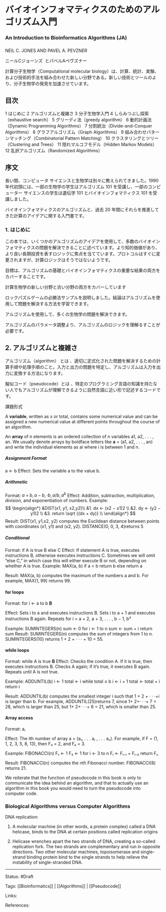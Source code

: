 # バイオインフォマティクスのためのアルゴリズム入門
### An Introduction to Bioinformatics Algorithms (JA)
### 

NEIL C. JONES AND PAVEL A. PEVZNER

ニールCジョーンズ  とパベルAペヴズナー

計算分子生物学（Computational molecular biology）は、計算、統計、実験、および技術的手法を組み合わせた新しい分野である。新しい技術とツールのより、分子生物学の発見を加速させています。

## 目次

1 はじめに
2 アルゴリズムと複雑さ
3 分子生物学入門
4 しらみつぶし探索（exhaustive search）
5 グリーディ法（greedy algorithm）
6 動的計画法（Dynamic Programming Algorithms）
7 分割統治（Divide-and-Conquer Algorithms）
8 グラフアルゴリズム（Graph Algorithms）
9 組み合わせパターンマッチング（Combinatorial Pattern Matching）
10 クラスタリングとツリー（Clustering and Trees）
11 隠れマルコフモデル（Hidden Markov Models）
12 乱択アルゴリズム（Randomized Algorithms）


## 序文
長い間、コンピュータ サイエンスと生物学は別々に教えられてきました。1990 年代初頭には、一部の生物学の学生はアルゴリズム 101 を受講し、一部のコンピューター サイエンスの学生は遺伝学 101 とバイオインフォマティクス 101 を受講しました。

バイオインフォマティクスのアルゴリズムと、過去 20 年間にそれらを推進してきた計算のアイデアに関する入門書です。

### 1. はじめに
この本では、いくつかのアルゴリズムのアイデアを使用して、多数のバイオインフォマティクスの問題を解決できることに述べています。より知的価値があり、より良い長期投資を表すロジックに焦点を当てています。プロトコルはすぐに変更されますが、計算ロジックはそうではないようです。

目標は、アルゴリズムの基礎とバイオインフォマティクスの重要な結果の両方をカバーすることです。

計算生物学の新しい分野と古い分野の両方をカバーしています

ロックパズルゲームの必勝法サンプルを説明しました。結論はアルゴリズムを使用して問題を解決する方法を学習できます。

アルゴリズムを使用して、多くの生物学の問題を解決できます。

アルゴリズムのパラメータ調整より、アルゴリズムのロジックを理解るすことが必要です。


## 2. アルゴリズムと複雑さ

アルゴリズム（algorithm） とは 、適切に定式化された問題を解決するための計算手順や処理手順のこと。入力と出力の問題を特定し、アルゴリズムは入力を出力に変換する方法になります。

擬似コード（pseudocode）とは 、特定のプログラミング言語の知識を持たない人でもアルゴリズムが理解できるように自然言語に近い形で記述するコードです。

課題形式

A **variable**, written as x or total, contains some numerical value and can be assigned a new numerical value at different points throughout the course of an algorithm.

An **array** of n elements is an ordered collection of n variables a1, a2, . . . , an. We usually denote arrays by boldface letters like **a** = (a1, a2, . . . , an) and write the individual elements as ai where i is between 1 and n.

##### Assignment Format
a ← b 
Effect: Sets the variable a to the value b.

##### Arithmetic 
Format: $\displaystyle a + b, a - b, · b, a/b, a^b$
Effect:  Addition, subtraction, multiplication, division, and exponentiation of numbers. 
Example: 
$$
\begin{align*} 
&DIST(x1, y1, x2,y2)\\
&1. dx ← (x2 − x1)2 \\
&2. dy ← (y2 − y1)2 \\
&3. return \sqrt {(dx + dy)} \\
\end{align*}
$$
Result: DIST(x1, y1,x2, y2) computes the Euclidean distance between points with coordinates (x1, y1) and (x2, y2). 
DISTANCE(0, 0, 3, 4)returns 5

##### Conditional 
Format: if A is true 
					B 
			 else 
					 C
Effect: If statement A is true, executes instructions B, otherwise executes instructions C. Sometimes we will omit “else C,” in which case this will either execute B or not, depending on whether A is true.
Example: MAX(a, b) 
if a < b 
	return b
else 
	return a
	
Result: MAX(a, b) computes the maximum of the numbers a and b. For example, MAX(1, 99) returns 99.

#### for loops
Format: for i ← a to b 
				**B**

Effect: Sets i to a and executes instructions B. Sets i to a + 1 and executes instructions B again. Repeats for i = a + 2, a + 3, . . . , b − 1, b³　

Example: SUMINTEGERS(n) 
		sum ← 0 
		for i ← 1 to n 
				sum ← sum + i
		return sum
Result: SUMINTEGERS(n) computes the sum of integers from 1 to n. SUMINTEGERS(10) returns 1 + 2 + · · · + 10 = 55.

#### while loops
Format: while A is true
				**B** 
Effect: Checks the condition A. If it is true, then executes instructions B. Checks A again; if it’s true, it executes B again. Repeats until A is not true. 

Example: ADDUNTIL(b) 
		i ← 1 
		total ← i 
		while total ≤ b
				 i ← i + 1
				 total ← total + i
		return i

Result: ADDUNTIL(b) computes the smallest integer i such that 1 + 2 + · · ·+i is larger than b. For example, ADDUNTIL(25)returns 7, since 1+ 2+· · ·+ 7 = 28, which is larger than 25, but 1+ 2+· · ·+ 6 = 21, which is smaller than 25.

#### Array access
Format: aᵢ

Effect: The ith number of array a = (a₁, . . . aᵢ , . . . aₙ). For example, if F = (1, 1, 2, 3, 5, 8, 13), then F₃ = 2, and F₄ = 3.

Example: FIBONACCI(n) 
F₁ ← 1 
F₂ ← 1 
for i ← 3 to n 
    Fᵢ ← Fᵢ₋₁ + Fᵢ₋₂ 
return Fₙ 

Result: FIBONACCI(n) computes the nth Fibonacci number. FIBONACCI(8) returns 21.

We reiterate that the function of pseudocode in this book is only to communicate the idea behind an algorithm, and that to actually use an algorithm in this book you would need to turn the pseudocode into computer code.

### Biological Algorithms versus Computer Algorithms

DNA replication:

1. A molecular machine (in other words, a protein complex) called a DNA helicase, binds to the DNA at certain positions called replication origins

2. Helicase wrenches apart the two strands of DNA, creating a so-called replication fork. The two strands are complementary and run in opposite directions. Two other molecular machines, topoisomerase and single-strand binding protein bind to the single strands to help relieve the instability of single-stranded DNA.




---

Status: #Draft

Tags:
[[Bioinformatics]] | [[Algorithms]] | [[Pseudocode]]

Links:

References: